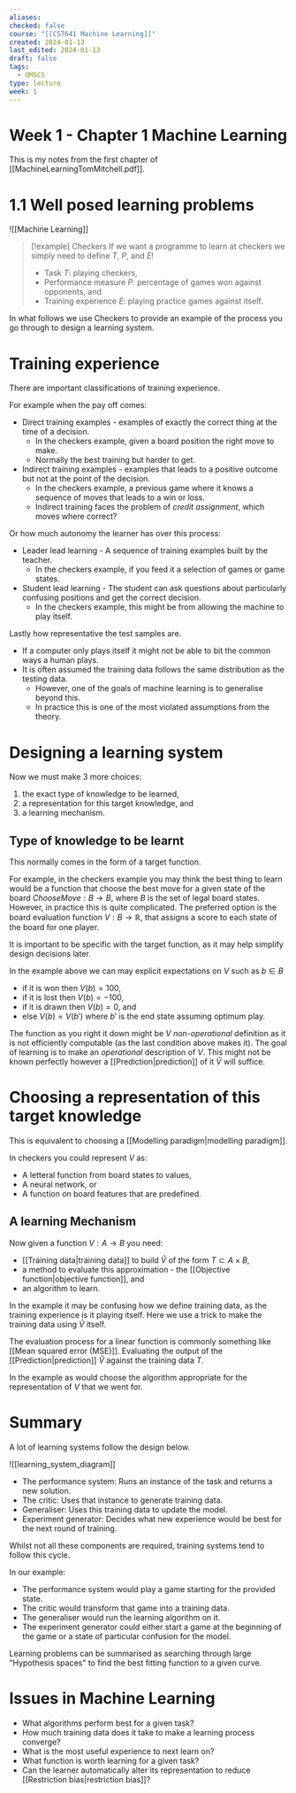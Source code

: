 ```yaml
---
aliases: 
checked: false
course: "[[CS7641 Machine Learning]]"
created: 2024-01-13
last_edited: 2024-01-13
draft: false
tags:
  - OMSCS
type: lecture
week: 1
---
```

# Week 1 - Chapter 1 Machine Learning

This is my notes from the first chapter of [[MachineLearningTomMitchell.pdf]].

# 1.1 Well posed learning problems

![[Machine Learning]]

>[!example] Checkers
>If we want a programme to learn at checkers we simply need to define $T$, $P$, and $E$!
>- Task $T$: playing checkers,
>- Performance measure $P$: percentage of games won against opponents, and
>- Training experience $E$: playing practice games against itself.

In what follows we use Checkers to provide an example of the process you go through to design a learning system.
# Training experience

There are important classifications of training experience.

For example when the pay off comes:
- Direct training examples - examples of exactly the correct thing at the time of a decision. 
	- In the checkers example, given a board position the right move to make. 
	- Normally the best training but harder to get.
- Indirect training examples - examples that leads to a positive outcome but not at the point of the decision. 
	- In the checkers example, a previous game where it knows a sequence of moves that leads to a win or loss.
	- Indirect training faces the problem of *credit assignment*, which moves where correct?

Or how much autonomy the learner has over this process:
- Leader lead learning - A sequence of training examples built by the teacher.
	- In the checkers example, if you feed it a selection of games or game states.
- Student lead learning - The student can ask questions about particularly confusing positions and get the correct decision.
	- In the checkers example, this might be from allowing the machine to play itself.

Lastly how representative the test samples are. 
- If a computer only plays itself it might not be able to bit the common ways a human plays.
- It is often assumed the training data follows the same distribution as the testing data. 
	- However, one of the goals of machine learning is to generalise beyond this.
	- In practice this is one of the most violated assumptions from the theory.

# Designing a learning system

Now we must make 3 more choices:
1. the exact type of knowledge to be learned,
2. a representation for this target knowledge, and 
3. a learning mechanism.

## Type of knowledge to be learnt

This normally comes in the form of a target function. 

For example, in the checkers example you may think the best thing to learn would be a function that choose the best move for a given state of the board $ChooseMove: B \rightarrow B$, where $B$ is the set of legal board states. However, in practice this is quite complicated. The preferred option is the board evaluation function $V: B \rightarrow \mathbb{R}$, that assigns a score to each state of the board for one player. 

It is important to be specific with the target function, as it may help simplify design decisions later.

In the example above we can may explicit expectations on $V$ such as $b \in B$ 
- if it is won then $V(b) = 100$,
- if it is lost then $V(b) = -100$,
- if it is drawn then $V(b) = 0$, and
- else $V(b) = V(b')$ where $b'$ is the end state assuming optimum play.

The function as you right it down might be $V$ *non-operational* definition as it is not efficiently computable (as the last condition above makes it). The goal of learning is to make an *operational* description of $V$. This might not be known perfectly however a [[Prediction|prediction]] of it $\hat{V}$ will suffice. 

# Choosing a representation of this target knowledge

This is equivalent to choosing a [[Modelling paradigm|modelling paradigm]].

In checkers you could represent $V$ as:
- A letteral function from board states to values,
- A neural network, or
- A function on board features that are predefined.

## A learning Mechanism

Now given a function $V: A \rightarrow B$ you need: 
- [[Training data|training data]] to build $\hat{V}$ of the form $T \subset A \times B$, 
- a method to evaluate this approximation - the [[Objective function|objective function]], and 
- an algorithm to learn.

In the example it may be confusing how we define training data, as the training experience is it playing itself. Here we use a trick to make the training data using $\hat{V}$ itself.

The evaluation process for a linear function is commonly something like [[Mean squared error (MSE)]]. Evaluating the output of the [[Prediction|prediction]] $\hat{V}$ against the training data $T$.

In the example as would choose the algorithm appropriate for the representation of $V$ that we went for.

# Summary

A lot of learning systems follow the design below.

![[learning_system_diagram]]

- The performance system: Runs an instance of the task and returns a new solution.
- The critic: Uses that instance to generate training data.
- Generaliser: Uses this training data to update the model.
- Experiment generator: Decides what new experience would be best for the next round of training.

Whilst not all these components are required, training systems tend to follow this cycle.

In our example:

- The performance system would play a game starting for the provided state.
- The critic would transform that game into a training data.
- The generaliser would run the learning algorithm on it.
- The experiment generator could either start a game at the beginning of the game or a state of particular confusion for the model. 

Learning problems can be summarised as searching through large "Hypothesis spaces" to find the best fitting function to a given curve.

# Issues in Machine Learning

- What algorithms perform best for a given task?
- How much training data does it take to make a learning process converge?
- What is the most useful experience to next learn on? 
- What function is worth learning for a given task?
- Can the learner automatically alter its representation to reduce [[Restriction bias|restriction bias]]?

